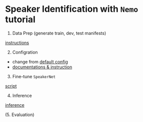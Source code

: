 # Speaker Identification with `Nemo` tutorial

1. Data Prep (generate train, dev, test manifests)

[instructions](https://docs.nvidia.com/deeplearning/nemo/user-guide/docs/en/main/asr/speaker_recognition/datasets.html)

2. Configration

* change from [default config](https://github.com/JINHXu/NeMo/blob/main/examples/speaker_recognition/conf/SpeakerNet_recognition_3x2x512.yaml)
* [documentations & instruction](https://docs.nvidia.com/deeplearning/nemo/user-guide/docs/en/main/asr/speaker_recognition/configs.html#)


3. Fine-tune `SpeakerNet`

[script](https://github.com/NVIDIA/NeMo/blob/main/examples/speaker_recognition/speaker_reco_finetune.py)
 

4. Inference

[inference](https://github.com/NVIDIA/NeMo/blob/main/examples/speaker_recognition/speaker_reco_infer.py)


(5. Evaluation)

